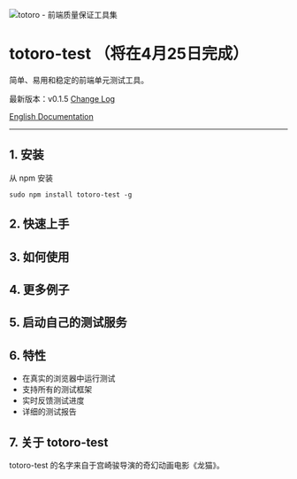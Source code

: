 ![totoro - 前端质量保证工具集](https://f.cloud.github.com/assets/340282/401517/4563cedc-a8dd-11e2-814d-36494351adfa.jpg)

# totoro-test （将在4月25日完成）

简单、易用和稳定的前端单元测试工具。

最新版本：v0.1.5 [Change Log](https://github.com/totorojs/totoro-test/wiki/change-log)

[English Documentation](README.md)

---

## 1. 安装

从 npm 安装

    sudo npm install totoro-test -g

## 2. 快速上手

## 3. 如何使用

## 4. 更多例子

## 5. 启动自己的测试服务

## 6. 特性

- 在真实的浏览器中运行测试
- 支持所有的测试框架
- 实时反馈测试进度
- 详细的测试报告

## 7. 关于 totoro-test

totoro-test 的名字来自于宫崎骏导演的奇幻动画电影《龙猫》。